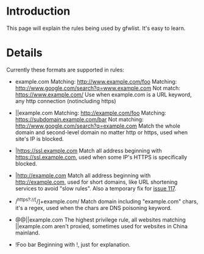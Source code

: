 # Introduction #

This page will explain the rules being used by gfwlist. It's easy to learn.

# Details #

Currently these formats are supported in rules:

  * example.com
Matching: http://www.example.com/foo
Matching: http://www.google.com/search?q=www.example.com
Not match: https://www.example.com/
Use when example.com is a URL keyword, any http connection (notincluding https)

  * ||example.com
Matching: http://example.com/foo
Matching: https://subdomain.example.com/bar
Not matching: http://www.google.com/search?q=example.com
Match the whole domain and second-level domain no matter http or https, used when site's IP is blocked.

  * |https://ssl.example.com
Match all address beginning with https://ssl.example.com, used when some IP's HTTPS is specifically blocked.

  * |http://example.com
Match all address beginning with http://example.com, used for short domains, like URL shortening services to avoid "slow rules". Also a temporary fix for [issue 117](https://code.google.com/p/autoproxy-gfwlist/issues/detail?id=117).

  * /<sup>https?:\/\/[</sup>\/]+example\.com/
Match domain including "example.com" chars, it's a regex, used when the chars are DNS poisoning keyword.

  * @@||example.com
The highest privilege rule, all websites matching ||example.com aren't proxied, sometimes used for websites in China mainland.

  * !Foo bar
Beginning with !, just for explanation.